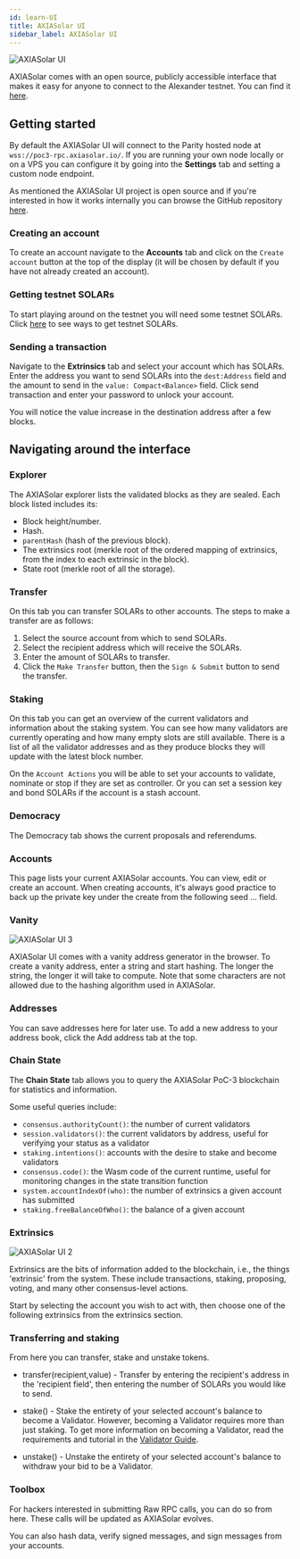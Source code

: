 ```yaml
---
id: learn-UI
title: AXIASolar UI
sidebar_label: AXIASolar UI
---
```


![AXIASolar UI](assets/axiasolar_ui_1.png)

AXIASolar comes with an open source, publicly accessible interface that makes it easy for anyone to connect to the Alexander testnet. You can find it [here](https://axiasolar.js.org/apps/#/explorer).

## Getting started

By default the AXIASolar UI will connect to the Parity hosted node at `wss://poc3-rpc.axiasolar.io/`. If you are running your own node locally or on a VPS you can configure it by going into the **Settings** tab and setting a custom node endpoint.

As mentioned the AXIASolar UI project is open source and if you're interested in how it works internally you can browse the GitHub repository [here](https://github.com/axiasolar-js/apps).

### Creating an account

To create an account navigate to the **Accounts** tab and click on the `Create account` button at the top of the display (it will be chosen by default if you have not already created an account).

### Getting testnet SOLARs

To start playing around on the testnet you will need some testnet SOLARs. Click [here](learn-SOLAR#getting-testnet-dots) to see ways to get testnet SOLARs.

### Sending a transaction

Navigate to the **Extrinsics** tab and select your account which has SOLARs. Enter the address you want to send SOLARs into the `dest:Address` field and the amount to send in the `value: Compact<Balance>` field. Click send transaction and enter your password to unlock your account.

You will notice the value increase in the destination address after a few blocks.

## Navigating around the interface

### Explorer

The AXIASolar explorer lists the validated blocks as they are sealed. Each block listed includes its:

- Block height/number.
- Hash.
- `parentHash` (hash of the previous block).
- The extrinsics root (merkle root of the ordered mapping of extrinsics, from the index to each extrinsic in the block).
- State root (merkle root of all the storage).

### Transfer

On this tab you can transfer SOLARs to other accounts. The steps to make a transfer are as follows:

1. Select the source account from which to send SOLARs.
2. Select the recipient address which will receive the SOLARs.
3. Enter the amount of SOLARs to transfer.
4. Click the `Make Transfer` button, then the `Sign & Submit` button to send the transfer.

### Staking

On this tab you can get an overview of the current validators and information about the staking system. You can see how many validators are currently operating and how many empty slots are still available. There is a list of all the validator addresses and as they produce blocks they will update with the latest block number.

On the `Account Actions` you will be able to set your accounts to validate, nominate or stop if they are set as controller. Or you can set a session key and bond SOLARs if the account is a stash account.

### Democracy

The Democracy tab shows the current proposals and referendums.

### Accounts

This page lists your current AXIASolar accounts. You can view, edit or create an account. When creating accounts, it's always good practice to back up the private key under the create from the following seed ... field.

### Vanity

![AXIASolar UI 3](assets/axiasolar_ui_3.png)

AXIASolar UI comes with a vanity address generator in the browser. To create a vanity address, enter a string and start hashing. The longer the string, the longer it will take to compute. Note that some characters are not allowed due to the hashing algorithm used in AXIASolar.

### Addresses

You can save addresses here for later use. To add a new address to your address book, click the Add address tab at the top.

### Chain State

The **Chain State** tab allows you to query the AXIASolar PoC-3 blockchain for statistics and information.

Some useful queries include:

- `consensus.authorityCount()`: the number of current validators
- `session.validators()`: the current validators by address, useful for verifying your status as a validator
- `staking.intentions()`: accounts with the desire to stake and become validators
- `consensus.code()`: the Wasm code of the current runtime, useful for monitoring changes in the state transition function
- `system.accountIndexOf(who)`: the number of extrinsics a given account has submitted
- `staking.freeBalanceOfWho()`: the balance of a given account

### Extrinsics

![AXIASolar UI 2](assets/axiasolar_ui_2.png)

Extrinsics are the bits of information added to the blockchain, i.e., the things 'extrinsic' from the system. These include transactions, staking, proposing, voting, and many other consensus-level actions.

Start by selecting the account you wish to act with, then choose one of the following extrinsics from the extrinsics section.

### Transferring and staking

From here you can transfer, stake and unstake tokens.

- transfer(recipient,value) - Transfer by entering the recipient's address in the 'recipient field', then entering the number of SOLARs you would like to send.

- stake() - Stake the entirety of your selected account's balance to become a Validator. However, becoming a Validator requires more than just staking. To get more information on becoming a Validator, read the requirements and tutorial in the [Validator Guide](maintain-guides-how-to-validate).

- unstake() - Unstake the entirety of your selected account's balance to withdraw your bid to be a Validator.

### Toolbox

For hackers interested in submitting Raw RPC calls, you can do so from here. These calls will be updated as AXIASolar evolves.

You can also hash data, verify signed messages, and sign messages from your accounts.
